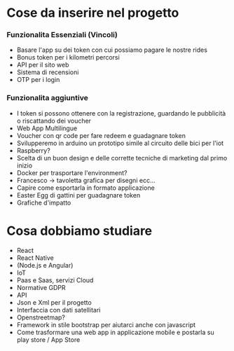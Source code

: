 # Cose da inserire nel progetto

### Funzionalita Essenziali (Vincoli)
- Basare l'app su dei token con cui possiamo pagare le nostre rides
- Bonus token per i kilometri percorsi
- API per il sito web
- Sistema di recensioni
- OTP per i login


### Funzionalita aggiuntive
- I token si possono ottenere con la registrazione, guardando le pubblicità o riscattando dei voucher
- Web App Multilingue
- Voucher con qr code per fare redeem e guadagnare token
- Svilupperemo in arduino un prototipo simile al circuito delle bici per l'iot
- Raspberry?
- Scelta di un buon design e delle corrette tecniche di marketing dal primo inizio
- Docker per trasportare l'environment?
- Francesco -> tavoletta grafica per disegni ecc...
- Capire come esportarla in formato applicazione
- Easter Egg di gattini per guadagnare token
- Grafiche d'impatto


# Cosa dobbiamo studiare
- React
- React Native
- (Node.js e Angular)
- IoT
- Paas e Saas, servizi Cloud
- Normative GDPR
- API
- Json e Xml per il progetto
- Interfaccia con dati satellitari
- Openstreetmap?
- Framework in stile bootstrap per aiutarci anche con javascript
- Come trasformare una web app in applicazione mobile e postarla su play store / App Store
